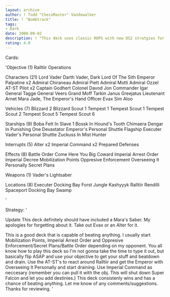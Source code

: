 ```yaml
---
layout: archive
author: ! Todd "ChessMaster" Vandewalker
title: ! "Bombtrack"
tags:
- Dark
date: 2000-09-02
description: ! "This deck uses classic ROPS with new DS2 stratgies for a serious deck that's tough to beat."
rating: 4.0
---
```

Cards: 

'Objective (1)
Ralltiir Operations

Characters (21)
Lord Vader
Darth Vader, Dark Lord Of The Sith
Emperor Palpatine x2
Admiral Chiraneau
Admiral Piett
Admiral Motti
Admiral Ozzel
AT-ST Pilot x2
Captain Godhert
Colonel Davod Jon
Commander Igar
General Tagge
General Veers
Grand Moff Tarkin
Janus Greejatus
Lieutenant Arnet
Mara Jade, The Emperor's Hand
Officer Evax
Sim Aloo

Vehicles (7)
Blizzard 2
Blizzard Scout 1
Tempest 1
Tempest Scout 1
Tempest Scout 2
Tempest Scout 5
Tempest Scout 6

Starships (9)
Boba Fett In Slave 1
Bossk In Hound's Tooth
Chimaera
Dengar In Punishing One
Devastator
Emperor's Personal Shuttle
Flagship Executer
Vader's Personal Shuttle
Zuckuss In Mist Hunter

Interrupts (5)
Alter x2
Imperial Command x2
Prepared Defenses

Effects (8)
Battle Order
Come Here You Big Coward
Imperial Arrest Order
Imperial Decree
Mobilization Points
Oppresive Enforcement
Overseeing It Personally
Secret Plans

Weapons (1)
Vader's Lightsaber

Locations (8)
Executer Docking Bay
Forst
Jungle
Kashyyyk
Ralltiir
Rendilli
Spaceport Docking Bay
Swamp






'

Strategy: '

Update
This deck definitely should have included a Mara's Saber. My apologies for forgetting about it. Take out Evax or an Alter for it.


This is a good deck that is capable of beating anything. I usually start Mobilization Points, Imperial Arrest Order and Oppresive Enforcement/Secret Plans/Battle Order depending on my opponent. You all know how to play this deck so I'm not gonna take the time to type it out, but basically flip ASAP and use your objective to get your stuff and beatdown and drain. Use the AT-ST's to react around Ralltiir and get the Emperor with Overseeing It Personally and start draining. Use Imperial Command as neccesary (remember you can pull it with the obj. This will shut down Super Falcon and let you add destinies.) This deck consistenly wins and has a chance of beating anything. Let me know of any comments/suggestions. Thanks for reviewing. '